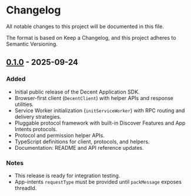 # Changelog

All notable changes to this project will be documented in this file.

The format is based on Keep a Changelog, and this project adheres to Semantic Versioning.

## [0.1.0] - 2025-09-24
### Added
- Initial public release of the Decent Application SDK.
- Browser-first client (`DecentClient`) with helper APIs and response utilities.
- Service Worker initialization (`initServiceWorker`) with RPC routing and delivery strategies.
- Pluggable protocol framework with built-in Discover Features and App Intents protocols.
- Protocol and permission helper APIs.
- TypeScript definitions for client, protocols, and helpers.
- Documentation: README and API reference updates.

### Notes
- This release is ready for integration testing.
- App-intents `requestType` must be provided until `packMessage` exposes threadId.

[0.1.0]: https://example.com/releases/0.1.0

